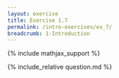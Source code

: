 ```yaml
---
layout: exercise
title: Exercise 1.7
permalink: /intro-exercises/ex_7/
breadcrumb: 1-Introduction
---
```


{% include mathjax_support %}

<div><i class="arrow-up loader" data-chapter="intro-exercises" data-exercise="ex_7" data-rating="0"></i></div>
{% include_relative question.md %}
